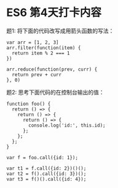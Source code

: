 # ES6 第4天打卡内容
题1: 将下面的代码改写成用箭头函数的写法：
```
var arr = [1, 2, 3]
arr.filter(function(item) {
  return item % 2 === 1
})

arr.reduce(function(prev, curr) {
  return prev + curr
}, 0)

```

题2: 思考下面代码的在控制台输出的值：
```
function foo() {
  return () => {
    return () => {
      return () => {
        console.log('id:', this.id);
      };
    };
  };
}

var f = foo.call({id: 1});

var t1 = f.call({id: 2})()();
var t2 = f().call({id: 3})();
var t3 = f()().call({id: 4});
```



